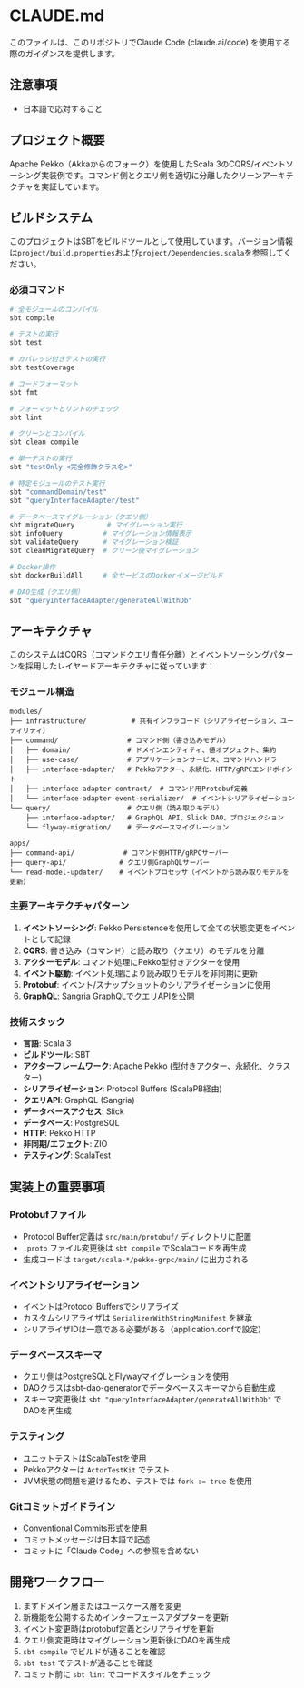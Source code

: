 # CLAUDE.md

このファイルは、このリポジトリでClaude Code (claude.ai/code) を使用する際のガイダンスを提供します。

## 注意事項

- 日本語で応対すること

## プロジェクト概要

Apache Pekko（Akkaからのフォーク）を使用したScala 3のCQRS/イベントソーシング実装例です。コマンド側とクエリ側を適切に分離したクリーンアーキテクチャを実証しています。

## ビルドシステム

このプロジェクトはSBTをビルドツールとして使用しています。バージョン情報は`project/build.properties`および`project/Dependencies.scala`を参照してください。

### 必須コマンド

```bash
# 全モジュールのコンパイル
sbt compile

# テストの実行
sbt test

# カバレッジ付きテストの実行
sbt testCoverage

# コードフォーマット
sbt fmt

# フォーマットとリントのチェック
sbt lint

# クリーンとコンパイル
sbt clean compile

# 単一テストの実行
sbt "testOnly <完全修飾クラス名>"

# 特定モジュールのテスト実行
sbt "commandDomain/test"
sbt "queryInterfaceAdapter/test"

# データベースマイグレーション（クエリ側）
sbt migrateQuery        # マイグレーション実行
sbt infoQuery          # マイグレーション情報表示
sbt validateQuery      # マイグレーション検証
sbt cleanMigrateQuery  # クリーン後マイグレーション

# Docker操作
sbt dockerBuildAll     # 全サービスのDockerイメージビルド

# DAO生成（クエリ側）
sbt "queryInterfaceAdapter/generateAllWithDb"
```

## アーキテクチャ

このシステムはCQRS（コマンドクエリ責任分離）とイベントソーシングパターンを採用したレイヤードアーキテクチャに従っています：

### モジュール構造

```
modules/
├── infrastructure/           # 共有インフラコード（シリアライゼーション、ユーティリティ）
├── command/                 # コマンド側（書き込みモデル）
│   ├── domain/              # ドメインエンティティ、値オブジェクト、集約
│   ├── use-case/            # アプリケーションサービス、コマンドハンドラ
│   ├── interface-adapter/   # Pekkoアクター、永続化、HTTP/gRPCエンドポイント
│   ├── interface-adapter-contract/  # コマンド用Protobuf定義
│   └── interface-adapter-event-serializer/  # イベントシリアライゼーション
└── query/                   # クエリ側（読み取りモデル）
    ├── interface-adapter/   # GraphQL API、Slick DAO、プロジェクション
    └── flyway-migration/    # データベースマイグレーション

apps/
├── command-api/            # コマンド側HTTP/gRPCサーバー
├── query-api/             # クエリ側GraphQLサーバー
└── read-model-updater/    # イベントプロセッサ（イベントから読み取りモデルを更新）
```

### 主要アーキテクチャパターン

1. **イベントソーシング**: Pekko Persistenceを使用して全ての状態変更をイベントとして記録
2. **CQRS**: 書き込み（コマンド）と読み取り（クエリ）のモデルを分離
3. **アクターモデル**: コマンド処理にPekko型付きアクターを使用
4. **イベント駆動**: イベント処理により読み取りモデルを非同期に更新
5. **Protobuf**: イベント/スナップショットのシリアライゼーションに使用
6. **GraphQL**: Sangria GraphQLでクエリAPIを公開

### 技術スタック

- **言語**: Scala 3
- **ビルドツール**: SBT
- **アクターフレームワーク**: Apache Pekko (型付きアクター、永続化、クラスター)
- **シリアライゼーション**: Protocol Buffers (ScalaPB経由)
- **クエリAPI**: GraphQL (Sangria)
- **データベースアクセス**: Slick
- **データベース**: PostgreSQL
- **HTTP**: Pekko HTTP
- **非同期/エフェクト**: ZIO
- **テスティング**: ScalaTest


## 実装上の重要事項

### Protobufファイル
- Protocol Buffer定義は `src/main/protobuf/` ディレクトリに配置
- `.proto` ファイル変更後は `sbt compile` でScalaコードを再生成
- 生成コードは `target/scala-*/pekko-grpc/main/` に出力される

### イベントシリアライゼーション
- イベントはProtocol Buffersでシリアライズ
- カスタムシリアライザは `SerializerWithStringManifest` を継承
- シリアライザIDは一意である必要がある（application.confで設定）

### データベーススキーマ
- クエリ側はPostgreSQLとFlywayマイグレーションを使用
- DAOクラスはsbt-dao-generatorでデータベーススキーマから自動生成
- スキーマ変更後は `sbt "queryInterfaceAdapter/generateAllWithDb"` でDAOを再生成

### テスティング
- ユニットテストはScalaTestを使用
- Pekkoアクターは `ActorTestKit` でテスト
- JVM状態の問題を避けるため、テストでは `fork := true` を使用

### Gitコミットガイドライン
- Conventional Commits形式を使用
- コミットメッセージは日本語で記述
- コミットに「Claude Code」への参照を含めない

## 開発ワークフロー

1. まずドメイン層またはユースケース層を変更
2. 新機能を公開するためインターフェースアダプターを更新
3. イベント変更時はprotobuf定義とシリアライザを更新
4. クエリ側変更時はマイグレーション更新後にDAOを再生成
5. `sbt compile` でビルドが通ることを確認
6. `sbt test` でテストが通ることを確認
7. コミット前に `sbt lint` でコードスタイルをチェック
